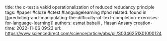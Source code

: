 title: the c-test a vakid operationalization of reduced redudancy principle
tags: #paper #cloze #ctest #languagelearning #phd 
related: found in [[predicting-and-manipulating-the-difficulty-of-text-completion-exercises-for-language-learning]]
authors: esmat babaiii , Hasan Ansary
creation-time: 2022-11-06 09:23
url: https://www.sciencedirect.com/science/article/abs/pii/S0346251X01000124
